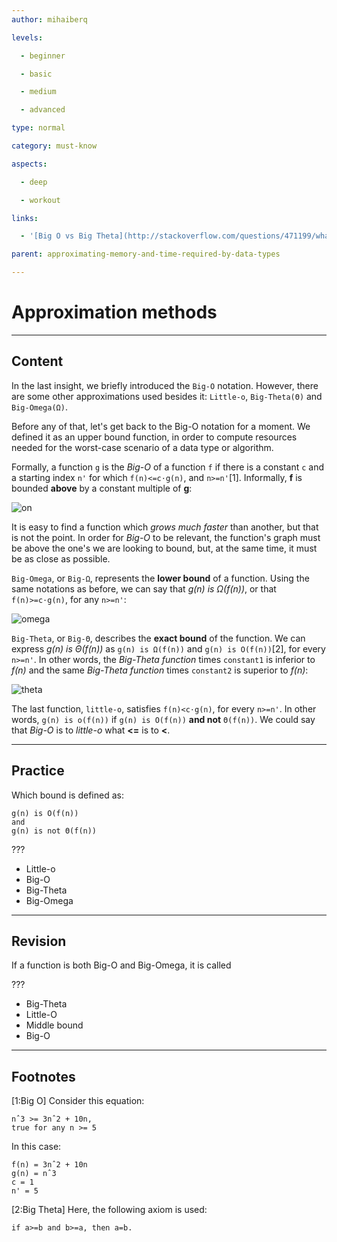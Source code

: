 ```yaml
---
author: mihaiberq

levels:

  - beginner

  - basic

  - medium

  - advanced

type: normal

category: must-know

aspects:

  - deep

  - workout

links:

  - '[Big O vs Big Theta](http://stackoverflow.com/questions/471199/what-is-the-difference-between-%CE%98n-and-on){website}'

parent: approximating-memory-and-time-required-by-data-types

---
```


# Approximation methods

---
## Content

In the last insight, we briefly introduced the `Big-O` notation. However, there are some other approximations used besides it: `Little-o`, `Big-Theta(Θ)` and `Big-Omega(Ω)`.

Before any of that, let's get back to the Big-O notation for a moment. We defined it as an upper bound function, in order to compute resources needed for the worst-case scenario of a data type or algorithm.

Formally, a function `g` is the *Big-O* of a function `f` if there is a constant `c` and a starting index `n'` for which `f(n)<=c⋅g(n)`, and `n>=n'`[1]. Informally, **f** is bounded **above** by a constant multiple of **g**:

![on](https://img.enkipro.com/61c682eddf6698b86a4848d37881b9a1.png)

It is easy to find a function which *grows much faster* than another, but that is not the point. In order for *Big-O* to be relevant, the function's graph must be above the one's we are looking to bound, but, at the same time, it must be as close as possible.

`Big-Omega`, or `Big-Ω`, represents the **lower bound** of a function. Using the same notations as before, we can say that *g(n) is Ω(f(n))*, or that `f(n)>=c⋅g(n)`, for any `n>=n'`:

![omega](https://img.enkipro.com/41dd4bd19ce5924348f1cdb15d7c0382.png)

`Big-Theta`, or `Big-Θ`,  describes the **exact bound** of the function. We can express *g(n) is Θ(f(n))* as `g(n) is Ω(f(n))` and `g(n) is O(f(n))`[2], for every `n>=n'`. In other words, the *Big-Theta function* times `constant1` is inferior to *f(n)* and the same *Big-Theta function* times `constant2` is superior to *f(n)*:

![theta](https://img.enkipro.com/57f41925968c29b07fadee256ec766c7.png)

The last function, `little-o`, satisfies `f(n)<c⋅g(n)`, for every `n>=n'`. In other words, `g(n) is o(f(n))` if `g(n) is O(f(n))` **and not** `Θ(f(n))`. We could say that *Big-O* is to *little-o* what **<=** is to **<**.

---
## Practice

Which bound is defined as:
```text
g(n) is O(f(n))
and
g(n) is not Θ(f(n))
```
???

* Little-o
* Big-O
* Big-Theta
* Big-Omega

---
## Revision

If a function is both Big-O and Big-Omega, it is called

???

* Big-Theta
* Little-O
* Middle bound
* Big-O

---
## Footnotes
[1:Big O]
Consider this equation:
```text
nˆ3 >= 3nˆ2 + 10n,
true for any n >= 5
```
In this case:
```text
f(n) = 3nˆ2 + 10n
g(n) = nˆ3
c = 1
n' = 5
```

[2:Big Theta]
Here, the following axiom is used:
```text
if a>=b and b>=a, then a=b.
```

